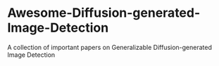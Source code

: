 # Awesome-Diffusion-generated-Image-Detection
A collection of important papers on Generalizable Diffusion-generated Image Detection

